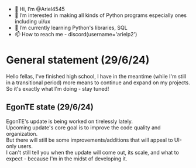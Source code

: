 - 👋 Hi, I’m @Ariel4545  
- 👀 I’m interested in making all kinds of Python programs especially ones including ui/ux  
- 🌱 I’m currently learning Python's libraries, SQL  
- 📫 How to reach me - discord(username='arielp2')

# General statement (29/6/24)  
Hello fellas, 
I've finished high school, I have in the meantime (while I'm still in a transitional period) more means to continue and expand on my projects.  
So it's exactly what I'm doing - stay tuned!  

## EgonTE state (29/6/24)  
EgonTE's update is being worked on tirelessly lately.  
Upcoming update's core goal is to improve the code quality and organization.  
But there will still be some improvements/additions that will appeal to UI-only users.  
I can't still tell you when the update will come out, its scale, and what to expect - because I'm in the midst of developing it.  

<!---
Ariel4545/Ariel4545 is a ✨ special ✨ repository because its `README.md` (this file) appears on your GitHub profile.
You can click the Preview link to take a look at your changes.
--->
